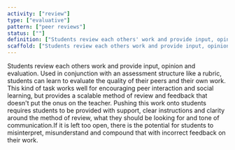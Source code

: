 ```yaml
---
activity: ["review"]
type: ["evaluative"]
pattern: ["peer reviews"]
status: [""]
definition: ["Students review each others' work and provide input, opinion and evaluation. When used in conjunction with an assessment structure like a rubric, students can learn to evaluate the quality of others and their own work. "]
scaffold: ["Students review each others work and provide input, opinion and evaluation. Used in conjunction with an assessment structure like a rubric, students can learn to evaluate the quality of their peers and their own work. This kind of task works well for encouraging peer interaction and social learning, but provides a scalable method of review and feedback that doesn't put the onus on the teacher. Pushing this work onto students requires students to be provided with support, clear instructions and clarity around the method of review, what they should be looking for and tone of communication.If it is left too open, there is the potential for students to misinterpret, misunderstand and compound that with incorrect feedback on their work. "]
---
```


Students review each others work and provide input, opinion and evaluation. Used in conjunction with an assessment structure like a rubric, students can learn to evaluate the quality of their peers and their own work. This kind of task works well for encouraging peer interaction and social learning, but provides a scalable method of review and feedback that doesn't put the onus on the teacher. Pushing this work onto students requires students to be provided with support, clear instructions and clarity around the method of review, what they should be looking for and tone of communication.If it is left too open, there is the potential for students to misinterpret, misunderstand and compound that with incorrect feedback on their work.
